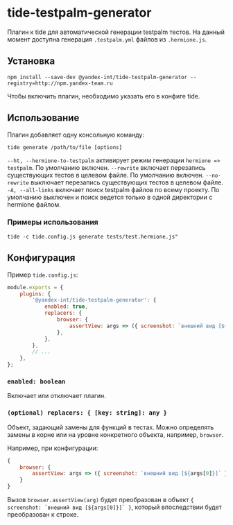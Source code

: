 # tide-testpalm-generator

Плагин к tide для автоматической генерации testpalm тестов. 
На данный момент доступна генерация `.testpalm.yml` файлов из `.hermione.js`. 

## Установка

```
npm install --save-dev @yandex-int/tide-testpalm-generator --registry=http://npm.yandex-team.ru
```

Чтобы включить плагин, необходимо указать его в конфиге tide.

## Использование

Плагин добавляет одну консольную команду:
```
tide generate /path/to/file [options]
```
`--ht, --hermione-to-testpalm` активирует режим генерации `hermione => testpalm`. По умолчанию включен.
`--rewrite` включает перезапись существующих тестов в целевом файле. По умолчанию включен.
`--no-rewrite` выключает перезапись существующих тестов в целевом файле.
`-A, --all-links` включает поиск testpalm файлов по всему проекту. По умолчанию выключен и поиск ведется только в одной директории с hermione файлом.

### Примеры использования

```
tide -c tide.config.js generate tests/test.hermione.js"
```

## Конфигурация

Пример `tide.config.js`:
```js
module.exports = {
    plugins: {
        '@yandex-int/tide-testpalm-generator': {
            enabled: true,
            replacers: {
                browser: {
                    assertView: args => ({ screenshot: `внешний вид [${args[0]}]` }),
                },                       
            },
        },
        // ...
    },
};
```

### `enabled: boolean`

Включает или отключает плагин. 

### `(optional) replacers: { [key: string]: any }`

Объект, задающий замены для функций в тестах. Можно определять замены в корне или на уровне конкретного объекта, например, `browser`.

Например, при конфигурации:
```js
{
    browser: {
        assertView: args => ({ screenshot: `внешний вид [${args[0]}]` }),
    }
}
```

Вызов `browser.assertView(arg)` будет преобразован в объект ``{ screenshot: `внешний вид [${args[0]}]` }``, который впоследствии будет преобразован к строке.
